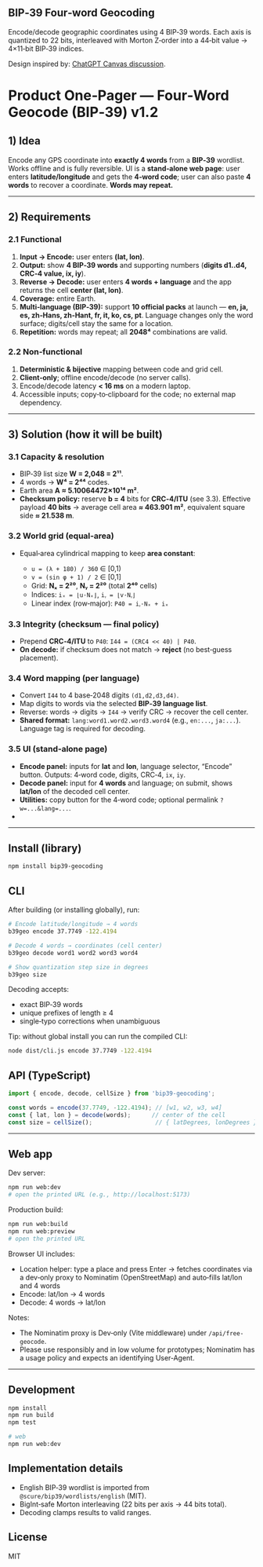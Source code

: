 ## BIP‑39 Four‑word Geocoding

Encode/decode geographic coordinates using 4 BIP‑39 words. Each axis is quantized to 22 bits, interleaved with Morton Z‑order into a 44‑bit value → 4×11‑bit BIP‑39 indices.

Design inspired by: [ChatGPT Canvas discussion](https://chatgpt.com/canvas/shared/68963ff28df081918c5f433244b07892).


# Product One‑Pager — Four‑Word Geocode (BIP‑39) v1.2

## 1) Idea

Encode any GPS coordinate into **exactly 4 words** from a **BIP‑39** wordlist. Works offline and is fully reversible. UI is a **stand‑alone web page**: user enters **latitude/longitude** and gets the **4‑word code**; user can also paste **4 words** to recover a coordinate. **Words may repeat.**

---

## 2) Requirements

### 2.1 Functional

1. **Input → Encode:** user enters **(lat, lon)**.
2. **Output:** show **4 BIP‑39 words** and supporting numbers (**digits d1..d4, CRC‑4 value, ix, iy**).
3. **Reverse → Decode:** user enters **4 words + language** and the app returns the cell **center (lat, lon)**.
4. **Coverage:** entire Earth.
5. **Multi‑language (BIP‑39):** support **10 official packs** at launch — **en, ja, es, zh‑Hans, zh‑Hant, fr, it, ko, cs, pt**. Language changes only the word surface; digits/cell stay the same for a location.
6. **Repetition:** words may repeat; all **2048⁴** combinations are valid.

### 2.2 Non‑functional

1. **Deterministic & bijective** mapping between code and grid cell.
2. **Client‑only**; offline encode/decode (no server calls).
3. Encode/decode latency **< 16 ms** on a modern laptop.
4. Accessible inputs; copy‑to‑clipboard for the code; no external map dependency.

---

## 3) Solution (how it will be built)

### 3.1 Capacity & resolution

* BIP‑39 list size **W = 2,048 = 2¹¹**.
* 4 words → **W⁴ = 2⁴⁴** codes.
* Earth area **A ≈ 5.10064472×10¹⁴ m²**.
* **Checksum policy:** reserve **b = 4** bits for **CRC‑4/ITU** (see 3.3). Effective payload **40 bits** → average cell area **≈ 463.901 m²**, equivalent square side **≈ 21.538 m**.

### 3.2 World grid (equal‑area)

* Equal‑area cylindrical mapping to keep **area constant**:

  * `u = (λ + 180) / 360` ∈ \[0,1)
  * `v = (sin φ + 1) / 2` ∈ \[0,1]
  * Grid: **Nₓ = 2²⁰**, **Nᵧ = 2²⁰** (total **2⁴⁰** cells)
  * Indices: `iₓ = ⌊u·Nₓ⌋`, `iᵧ = ⌊v·Nᵧ⌋`
  * Linear index (row‑major): `P40 = iᵧ·Nₓ + iₓ`

### 3.3 Integrity (checksum — final policy)

* Prepend **CRC‑4/ITU** to `P40`: `I44 = (CRC4 << 40) | P40`.
* **On decode:** if checksum does not match → **reject** (no best‑guess placement).

### 3.4 Word mapping (per language)

* Convert `I44` to 4 base‑2048 digits `(d1,d2,d3,d4)`.
* Map digits to words via the selected **BIP‑39 language list**.
* Reverse: words → digits → `I44` → verify CRC → recover the cell center.
* **Shared format:** `lang:word1.word2.word3.word4` (e.g., `en:...`, `ja:...`). Language tag is required for decoding.

### 3.5 UI (stand‑alone page)

* **Encode panel:** inputs for **lat** and **lon**, language selector, “Encode” button. Outputs: 4‑word code, digits, CRC‑4, `ix`, `iy`.
* **Decode panel:** input for **4 words** and language; on submit, shows **lat/lon** of the decoded cell center.
* **Utilities:** copy button for the 4‑word code; optional permalink `?w=...&lang=...`.
*


---

## Install (library)

```bash
npm install bip39-geocoding
```

## CLI

After building (or installing globally), run:

```bash
# Encode latitude/longitude → 4 words
b39geo encode 37.7749 -122.4194

# Decode 4 words → coordinates (cell center)
b39geo decode word1 word2 word3 word4

# Show quantization step size in degrees
b39geo size
```

Decoding accepts:
- exact BIP‑39 words
- unique prefixes of length ≥ 4
- single‑typo corrections when unambiguous

Tip: without global install you can run the compiled CLI:

```bash
node dist/cli.js encode 37.7749 -122.4194
```

## API (TypeScript)

```ts
import { encode, decode, cellSize } from 'bip39-geocoding';

const words = encode(37.7749, -122.4194); // [w1, w2, w3, w4]
const { lat, lon } = decode(words);      // center of the cell
const size = cellSize();                  // { latDegrees, lonDegrees }
```

---

## Web app

Dev server:

```bash
npm run web:dev
# open the printed URL (e.g., http://localhost:5173)
```

Production build:

```bash
npm run web:build
npm run web:preview
# open the printed URL
```

Browser UI includes:
- Location helper: type a place and press Enter → fetches coordinates via a dev‑only proxy to Nominatim (OpenStreetMap) and auto‑fills lat/lon and 4 words
- Encode: lat/lon → 4 words
- Decode: 4 words → lat/lon

Notes:
- The Nominatim proxy is Dev‑only (Vite middleware) under `/api/free-geocode`.
- Please use responsibly and in low volume for prototypes; Nominatim has a usage policy and expects an identifying User‑Agent.

---

## Development

```bash
npm install
npm run build
npm test

# web
npm run web:dev
```

## Implementation details
- English BIP‑39 wordlist is imported from `@scure/bip39/wordlists/english` (MIT).
- BigInt‑safe Morton interleaving (22 bits per axis → 44 bits total).
- Decoding clamps results to valid ranges.

## License

MIT


